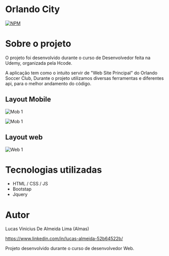 # Orlando City
[![NPM](https://img.shields.io/npm/l/react)](https://github.com/AlmasBrightSky/Assets/blob/Main/LICENSE) 

# Sobre o projeto

O projeto foi desenvolvido durante o curso de Desenvolvedor feita na Udemy, organizada pela Hcode.

A aplicação tem como o intuito servir de "Web Site Principal" do Orlando Soccer Club, Durante o projeto utilizamos diversas ferramentas e diferentes api, para o melhor andamento do código. 

## Layout Mobile
![Mob 1](https://github.com/AlmasBrightSky/Assets/blob/Main/Assets/Orlando%20City%20Menu.mobile.fw.png)

![Mob 1](https://github.com/AlmasBrightSky/Assets/blob/Main/Assets/Orlando%20City.mobile.fw.png)


## Layout web
![Web 1](https://github.com/AlmasBrightSky/Assets/blob/Main/Assets/Orlando%20City.fw.png)

# Tecnologias utilizadas
- HTML / CSS / JS
- Bootstap
- Jquery

# Autor

Lucas Vinicius De Almeida Lima (Almas)

https://www.linkedin.com/in/lucas-almeida-52b64522b/

Projeto desenvolvido durante o curso de desenvolvedor Web.
